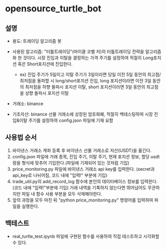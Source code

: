 # opensource_turtle_bot

## 설명
- 용도: 트레이딩 알고리즘 봇

- 사용된 알고리즘: "터틀트레이딩"(마이클 코벨 저)의 터틀트레이딩 전략을 알고리즘화 한 것이다. 시장 진입과 이탈을 결정하는 가격 주기를 설정하여 적절히 Long포지션 혹은 Short포지션에 진입한다.
  - ex) 진입 주기가 5일이고 이탈 주기가 3일이라면 당일 이전 5일 동안의 최고점/최저점을 돌파할 시 long/short포지션 진입, long 포지션이라면 이전 3일 동안의 최저점을 하향 돌파시 포지션 이탈, short 포지션이라면 3일 동안의 최고점을 상향 돌파시 포지션 이탈

- 거래소: binance

- 기초자산: binance 선물 거래소에 상장된 암호화폐, 적절히 백테스팅하여 시장 진입&이탈 주기를 설정하여 config.json 파일에 기재 요함

## 사용법 순서
1. 바이낸스 거래소 계좌 등록 후 바이낸스 선물 거래소로 자산(USDT)을 옮긴다.
2. config.json 파일에 거래 종목, 진입 주기, 이탈 주기, 현재 포지션 정보, 할당 usdt량을 형식에 맞추어 기입한다.(파일에 기재되어 있는 것처럼 기입)
3. price_monitoring.py 파일에 바이낸스 거래소 api key를 입력한다. (secret과 api_key로 나뉘어짐, 코드 내에 "입력!" 부분에 기입)
4. trade_util.py의 add_record_log 함수에 본인의 데이터베이스 정보를 입력한다.(코드 내에 "입력!"부분에 기입) 거래 내역을 기록하지 않는다면 뛰어넘어도 무관하지만 파일 내 함수 사용 부분을 모두 삭제해야한다.
5. 앞의 과정을 모두 마친 뒤 "python price_monitoring.py" 명령어를 입력하여 파일을 실행한다.

## 백테스트
- real_turtle_test.ipynb 파일에 구현된 함수를 사용하여 직접 테스트하고 시각화할 수 있다.
